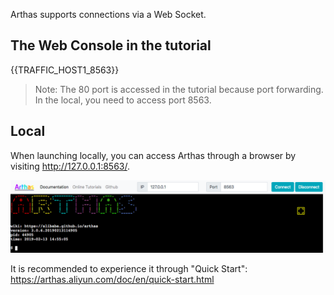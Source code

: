 Arthas supports connections via a Web Socket.


## The Web Console in the tutorial

{{TRAFFIC_HOST1_8563}}

> Note: The 80 port is accessed in the tutorial because port forwarding. In the local, you need to access port 8563.

## Local


When launching locally, you can access Arthas through a browser by visiting http://127.0.0.1:8563/.

![Arthas WebConsole](../../assets/web-console.png)


It is recommended to experience it through "Quick Start": https://arthas.aliyun.com/doc/en/quick-start.html